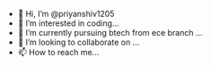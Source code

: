 - 👋 Hi, I’m @priyanshiv1205
- 👀 I’m interested in coding...
- 🌱 I’m currently pursuing btech from ece branch ...
- 💞️ I’m looking to collaborate on ...
- 📫 How to reach me...

<!---
priyanshiv1205/priyanshiv1205 is a ✨ special ✨ repository because its `README.md` (this file) appears on your GitHub profile.
You can click the Preview link to take a look at your changes.
--->
